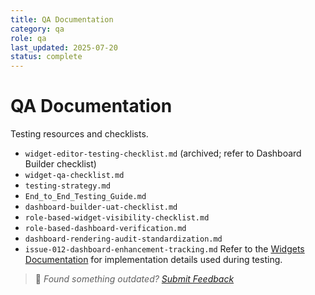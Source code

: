 ```yaml
---
title: QA Documentation
category: qa
role: qa
last_updated: 2025-07-20
status: complete
---
```


# QA Documentation

Testing resources and checklists.

- `widget-editor-testing-checklist.md` (archived; refer to Dashboard Builder checklist)
- `widget-qa-checklist.md`
- `testing-strategy.md`
- `End_to_End_Testing_Guide.md`
- `dashboard-builder-uat-checklist.md`
- `role-based-widget-visibility-checklist.md`
- `role-based-dashboard-verification.md`
- `dashboard-rendering-audit-standardization.md`
- `issue-012-dashboard-enhancement-tracking.md`
Refer to the [Widgets Documentation](../widgets/README.md) for implementation details used during testing.

> 💬 *Found something outdated? [Submit Feedback](../feedback.md)*
